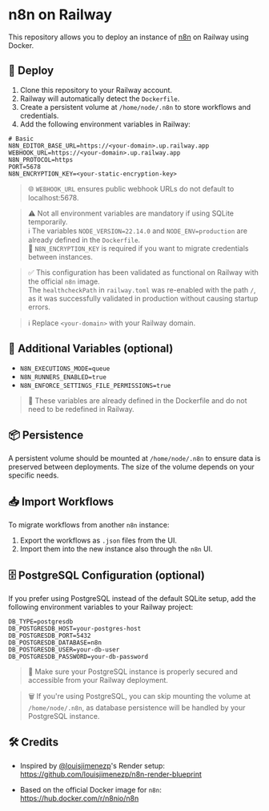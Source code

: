 # n8n on Railway

This repository allows you to deploy an instance of [n8n](https://n8n.io/) on Railway using Docker.

## 🚀 Deploy

1. Clone this repository to your Railway account.
2. Railway will automatically detect the `Dockerfile`.
3. Create a persistent volume at `/home/node/.n8n` to store workflows and credentials.
4. Add the following environment variables in Railway:

```env
# Basic
N8N_EDITOR_BASE_URL=https://<your-domain>.up.railway.app
WEBHOOK_URL=https://<your-domain>.up.railway.app
N8N_PROTOCOL=https
PORT=5678
N8N_ENCRYPTION_KEY=<your-static-encryption-key>
```

> 🌐 `WEBHOOK_URL` ensures public webhook URLs do not default to localhost:5678.


> ⚠️ Not all environment variables are mandatory if using SQLite temporarily.  
> ℹ️ The variables `NODE_VERSION=22.14.0` and `NODE_ENV=production` are already defined in the `Dockerfile`.  
> 🔐 `N8N_ENCRYPTION_KEY` is required if you want to migrate credentials between instances.

> ✅ This configuration has been validated as functional on Railway with the official `n8n` image.  
> The `healthcheckPath` in `railway.toml` was re-enabled with the path `/`, as it was successfully validated in production without causing startup errors.  

> ℹ️ Replace `<your-domain>` with your Railway domain.


## 🧪 Additional Variables (optional)

- `N8N_EXECUTIONS_MODE=queue`
- `N8N_RUNNERS_ENABLED=true`
- `N8N_ENFORCE_SETTINGS_FILE_PERMISSIONS=true`

> 🧱 These variables are already defined in the Dockerfile and do not need to be redefined in Railway.

## 📦 Persistence

A persistent volume should be mounted at `/home/node/.n8n` to ensure data is preserved between deployments. The size of the volume depends on your specific needs.


## 📥 Import Workflows

To migrate workflows from another `n8n` instance:  
1. Export the workflows as `.json` files from the UI.  
2. Import them into the new instance also through the `n8n` UI.

## 🗄️ PostgreSQL Configuration (optional)

If you prefer using PostgreSQL instead of the default SQLite setup, add the following environment variables to your Railway project:

```env
DB_TYPE=postgresdb
DB_POSTGRESDB_HOST=your-postgres-host
DB_POSTGRESDB_PORT=5432
DB_POSTGRESDB_DATABASE=n8n
DB_POSTGRESDB_USER=your-db-user
DB_POSTGRESDB_PASSWORD=your-db-password
```

> 🔐 Make sure your PostgreSQL instance is properly secured and accessible from your Railway deployment.

> 🗑️ If you're using PostgreSQL, you can skip mounting the volume at `/home/node/.n8n`, as database persistence will be handled by your PostgreSQL instance.

## 🛠 Credits

- Inspired by [@louisjimenezp](https://github.com/louisjimenezp)'s Render setup:  
  https://github.com/louisjimenezp/n8n-render-blueprint

- Based on the official Docker image for `n8n`:  
https://hub.docker.com/r/n8nio/n8n